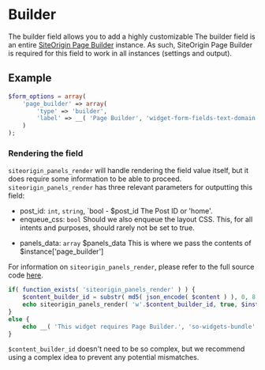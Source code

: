 # Builder
The builder field allows you to add a highly customizable 
The builder field is an entire [SiteOrigin Page Builder](https://wordpress.org/plugins/siteorigin-panels/) instance. As such, SiteOrigin Page Builder is required for this field to work in all instances (settings and output). 

## Example
```php
$form_options = array(
	'page_builder' => array(
		'type' => 'builder',
		'label' => __( 'Page Builder', 'widget-form-fields-text-domain'),
	)
);
```

### Rendering the field

`siteorigin_panels_render` will handle rendering the field value itself, but it does require some information to be able to proceed. `siteorigin_panels_render` has three relevant parameters for outputting this field:

- post_id: `int`, `string`, `bool - $post_id The Post ID or 'home'.
- enqueue_css: `bool` Should we also enqueue the layout CSS. This, for all intents and purposes, should rarely not be set to true.
* panels_data: `array` $panels_data This is where we pass the contents of $instance['page_builder']

For information on `siteorigin_panels_render`, please refer to the full source code [here](https://github.com/siteorigin/siteorigin-panels/blob/develop/inc/renderer.php#L268).

```php
if( function_exists( 'siteorigin_panels_render' ) ) {
	$content_builder_id = substr( md5( json_encode( $content ) ), 0, 8 );
	echo siteorigin_panels_render( 'w'.$content_builder_id, true, $instance['page_builder'] );
}
else {
	echo __( 'This widget requires Page Builder.', 'so-widgets-bundle' );
}
```
`$content_builder_id` doesn't need to be so complex, but we recommend using a complex idea to prevent any potential mismatches.
